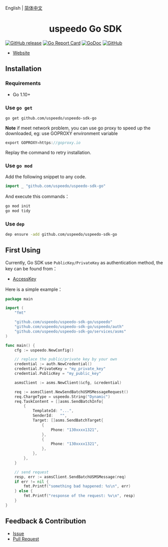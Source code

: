 English | [简体中文](README_cn.md)

<h1 align="center">uspeedo Go SDK</h1>

[![GitHub release](https://img.shields.io/github/release/uspeedo/uspeedo-sdk-go/all.svg)](https://github.com/uspeedo/uspeedo-sdk-go/releases)
[![Go Report Card](https://goreportcard.com/badge/github.com/uspeedo/uspeedo-sdk-go)](https://goreportcard.com/report/github.com/uspeedo/uspeedo-sdk-go)
[![GoDoc](https://godoc.org/github.com/uspeedo/uspeedo-sdk-go?status.svg)](https://godoc.org/github.com/uspeedo/uspeedo-sdk-go)
[![GitHub](https://img.shields.io/github/license/uspeedo/uspeedo-sdk-go.svg)](http://www.apache.org/licenses/LICENSE-2.0)

- [Website](https://uspeedo.com/)

## Installation

### Requirements

- Go 1.10+

### Use `go get`

```bash
go get github.com/uspeedo/uspeedo-sdk-go
```

**Note** if meet network problem, you can use go proxy to speed up the downloaded, eg: use GOPROXY environment variable

```go
export GOPROXY=https://goproxy.io
```

Replay the command to retry installation.

### Use `go mod`

Add the following snippet to any code.

```go
import _ "github.com/uspeedo/uspeedo-sdk-go"
```

And execute this commands：

```bash
go mod init
go mod tidy
```

### Use `dep`

```bash
dep ensure -add github.com/uspeedo/uspeedo-sdk-go
```

## First Using

Currently, Go SDK use `PublicKey/PrivateKey` as authentication method, the key can be found from：

- [AccessKey](https://console.uspeedo.com/dashboard)

Here is a simple example：

```go
package main

import (
	"fmt"

	"github.com/uspeedo/uspeedo-sdk-go/uspeedo"
	"github.com/uspeedo/uspeedo-sdk-go/uspeedo/auth"
	"github.com/uspeedo/uspeedo-sdk-go/services/asms"
)

func main() {
	cfg := uspeedo.NewConfig()

	// replace the public/private key by your own
	credential := auth.NewCredential()
	credential.PrivateKey = "my_private_key"
	credential.PublicKey = "my_public_key"

	asmsClient := asms.NewClient(&cfg, &credential)

	req := asmsClient.NewSendBatchUSMSMessageRequest()
	req.ChargeType = uspeedo.String("Dynamic")
	req.TaskContent = []asms.SendBatchInfo{
		{
			TemplateId: "...",
			SenderId:   "",
			Target: []asms.SendBatchTarget{
				{
					Phone: "130xxxx1321",
				},
				{
					Phone: "130xxxx1321",
				},
			},
		},
	}

	// send request
	resp, err := asmsClient.SendBatchUSMSMessage(req)
	if err != nil {
		fmt.Printf("something bad happened: %s\n", err)
	} else {
		fmt.Printf("response of the request: %v\n", resp)
	}
}
```

## Feedback & Contribution

- [Issue](https://github.com/uspeedo/uspeedo-sdk-go/issues)
- [Pull Request](https://github.com/uspeedo/uspeedo-sdk-go/pulls)
